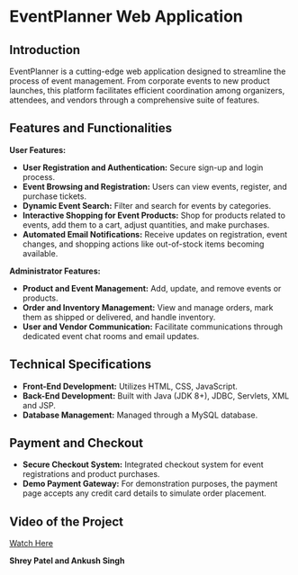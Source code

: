 # EventPlanner Web Application

## Introduction
EventPlanner is a cutting-edge web application designed to streamline the process of event management. 
From corporate events to new product launches, this platform facilitates efficient coordination among organizers, 
attendees, and vendors through a comprehensive suite of features.

## Features and Functionalities

**User Features:**
- **User Registration and Authentication:** Secure sign-up and login process.
- **Event Browsing and Registration:** Users can view events, register, and purchase tickets.
- **Dynamic Event Search:** Filter and search for events by categories.
- **Interactive Shopping for Event Products:** Shop for products related to events, add them to a cart, adjust quantities, and make purchases.
- **Automated Email Notifications:** Receive updates on registration, event changes, and shopping actions like out-of-stock items becoming available.

**Administrator Features:**
- **Product and Event Management:** Add, update, and remove events or products.
- **Order and Inventory Management:** View and manage orders, mark them as shipped or delivered, and handle inventory.
- **User and Vendor Communication:** Facilitate communications through dedicated event chat rooms and email updates.

## Technical Specifications
- **Front-End Development:** Utilizes HTML, CSS, JavaScript.
- **Back-End Development:** Built with Java (JDK 8+), JDBC, Servlets, XML and JSP.
- **Database Management:** Managed through a MySQL database.

## Payment and Checkout
- **Secure Checkout System:** Integrated checkout system for event registrations and product purchases.
- **Demo Payment Gateway:** For demonstration purposes, the payment page accepts any credit card details to simulate order placement.

## Video of the Project
[Watch Here](https://www.youtube.com/watch?v=qK8Gij_N6BA)

**Shrey Patel and Ankush Singh**
